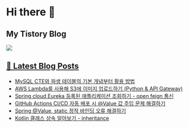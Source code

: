 # Hi there 👋

## My Tistory Blog

<p>
    <a href="https://kylo8.tistory.com"><img src="https://img.shields.io/badge/Tistory-000000?style=flat-square&logo=Tistory&logoColor=white"/>
</p>

## 📕 Latest Blog Posts

<ul><li><a href='https://kylo8.tistory.com/entry/MySQL-CTE%EC%99%80-%ED%8C%8C%EC%83%9D-%ED%85%8C%EC%9D%B4%EB%B8%94%EC%9D%98-%EA%B8%B0%EB%B3%B8-%EA%B0%9C%EB%85%90%EB%B6%80%ED%84%B0-%ED%99%9C%EC%9A%A9-%EB%B0%A9%EB%B2%95' target='_blank'>MySQL CTE와 파생 테이블의 기본 개념부터 활용 방법</a></li><li><a href='https://kylo8.tistory.com/entry/AWS-Lambda%EB%A5%BC-%EC%82%AC%EC%9A%A9%ED%95%B4-S3%EC%97%90-%EC%9D%B4%EB%AF%B8%EC%A7%80-%EC%97%85%EB%A1%9C%EB%93%9C%ED%95%98%EA%B8%B0-Python-API-Gateway' target='_blank'>AWS Lambda를 사용해 S3에 이미지 업로드하기 (Python &amp; API Gateway)</a></li><li><a href='https://kylo8.tistory.com/entry/Spring-cloud-Eureka-%EB%93%B1%EB%A1%9D%EB%90%9C-%EC%95%A0%ED%94%8C%EB%A6%AC%EC%BC%80%EC%9D%B4%EC%85%98-%EC%A1%B0%ED%9A%8C%ED%95%98%EA%B8%B0-open-feign-%ED%86%B5%EC%8B%A0' target='_blank'>Spring cloud Eureka 등록된 애플리케이션 조회하기 - open feign 통신</a></li><li><a href='https://kylo8.tistory.com/entry/GitHub-Actions-CICD-%EC%9E%90%EB%8F%99-%EB%B0%B0%ED%8F%AC-%EC%8B%9C-Value-%EA%B0%92-%EC%A3%BC%EC%9E%85-%EB%AC%B8%EC%A0%9C-%ED%95%B4%EA%B2%B0%ED%95%98%EA%B8%B0' target='_blank'>GitHub Actions CI/CD 자동 배포 시 @Value 값 주입 문제 해결하기</a></li><li><a href='https://kylo8.tistory.com/entry/Spring-Value-static-%EC%A0%95%EC%A0%81-%EB%B0%94%EC%9D%B8%EB%94%A9-%EC%98%A4%EB%A5%98-%ED%95%B4%EA%B2%B0%ED%95%98%EA%B8%B0' target='_blank'>Spring @Value, static 정적 바인딩 오류 해결하기</a></li><li><a href='https://kylo8.tistory.com/entry/Kotlin-%ED%81%B4%EB%9E%98%EC%8A%A4-%EC%83%81%EC%86%8D-%EC%95%8C%EC%95%84%EB%B3%B4%EA%B8%B0-inheritance' target='_blank'>Kotlin 클래스 상속 알아보기 - inheritance</a></li></ul>